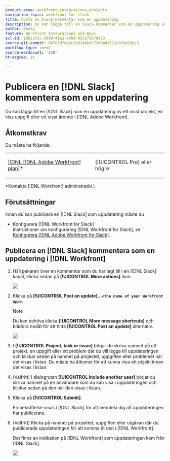 ```yaml
---
product-area: workfront-integrations;projects
navigation-topic: workfront-for-slack
title: Posta en Slack-kommentar som en uppdatering
description: Du kan lägga till en Slack-kommentar som en uppdatering av ett visst projekt, en viss uppgift eller ett visst problem i Adobe Workfront.
author: Becky
feature: Workfront Integrations and Apps
exl-id: 18b22f2c-2490-41e2-afb9-0551f9579973
source-git-commit: 04782dfdb8c1ed24bb9c7399a01511c0cbd2dec3
workflow-type: tm+mt
source-wordcount: '250'
ht-degree: 1%

---
```


# Publicera en [!DNL Slack] kommentera som en uppdatering

Du kan lägga till en [!DNL Slack] som en uppdatering av ett visst projekt, en viss uppgift eller ett visst ärende i [!DNL Adobe Workfront].

## Åtkomstkrav

Du måste ha följande:

<table style="table-layout:auto"> 
 <col> 
 </col> 
 <col> 
 </col> 
 <tbody> 
  <tr> 
   <td role="rowheader"><a href="https://www.workfront.com/plans" target="_blank">[!DNL [!DNL Adobe Workfront] plan]</a>*</td> 
   <td> <p>[!UICONTROL Pro] eller högre</p> </td> 
  </tr> 
 </tbody> 
</table>

&#42;Kontakta [!DNL Workfront] administratör.\

## Förutsättningar

Innan du kan publicera en [!DNL Slack] som uppdatering måste du

* Konfigurera [!DNL Workfront for Slack]\
   Instruktioner om konfigurering [!DNL Workfront for Slack], se [Konfigurera [!DNL Adobe Workfront for Slack]](../../workfront-integrations-and-apps/using-workfront-with-slack/configure-workfront-for-slack.md).

## Publicera en [!DNL Slack] kommentera som en uppdatering i [!DNL Workfront]

1. Håll pekaren över en kommentar som du har lagt till i en [!DNL Slack] kanal, klicka sedan på **[!UICONTROL More actions]** ikon.

   ![](assets/slack-more-icon.png)

1. Klicka på **[!UICONTROL Post an update]...`<the name of your Workfront app>`**.

   >[!NOTE]
   >
   >Du kan behöva klicka **[!UICONTROL More message shortcuts]** och bläddra nedåt för att hitta **[!UICONTROL Post an update]** alternativ.
   >
   >
   >![](assets/slack-more-message-shortcuts.png)

1. I **[!UICONTROL Project, task or issue]** börjar du skriva namnet på ett projekt, en uppgift eller ett problem där du vill lägga till uppdateringen och klickar sedan på namnet på projektet, uppgiften eller problemet när det visas i listan. Du måste ha åtkomst för att kunna visa ett objekt innan det visas i listan.
1. (Valfritt) I dialogrutan **[!UICONTROL Include another user]** börjar du skriva namnet på en användare som du kan visa i uppdateringen och klickar sedan på den när den visas i listan.
1. Klicka på **[!UICONTROL Submit]**.

   En bekräftelse visas i [!DNL Slack] för att meddela dig att uppdateringen har publicerats.

1. (Valfritt) Klicka på namnet på projektet, uppgiften eller utgåvan där du publicerade uppdateringen för att komma åt den i [!DNL Workfront].

   Det finns en indikation på [!DNL Workfront] som uppdateringen kom från [!DNL Slack].

   ![](assets/slack-update-posted-from-slack-350x112.png)
